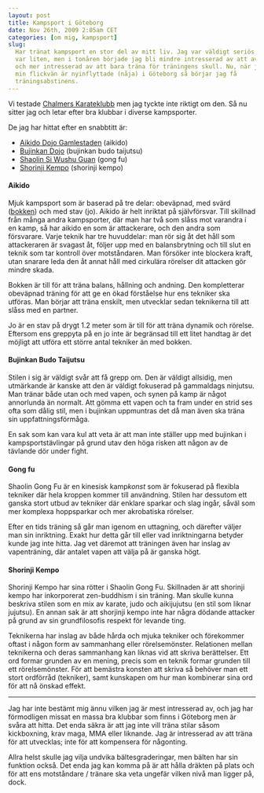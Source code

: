```yaml
---
layout: post
title: Kampsport i Göteborg
date: Nov 26th, 2009 2:05am CET
categories: [om mig, kampsport]
slug:
  Har tränat kampsport en stor del av mitt liv. Jag var väldigt seriös när jag
  var liten, men i tonåren började jag bli mindre intresserad av att avancera
  och mer intresserad av att bara träna för träningens skull. Nu, när jag och
  min flickvän är nyinflyttade (nåja) i Göteborg så börjar jag få
  träningsabstinens.
---
```


Vi testade [Chalmers Karateklubb](http://www.chalmerskarate.se/) men jag tyckte inte riktigt om den. Så nu sitter jag och letar efter bra klubbar i diverse kampsporter.

De jag har hittat efter en snabbtitt är:

- [Aikido Dojo Gamlestaden](http://www.aikidodojogamlestaden.se/) (aikido)
- [Bujinkan Dojo](http://www.budo.org/) (bujinkan budo taijutsu)
- [Shaolin Si Wushu Guan](http://www.shaolin.se/traning/gongfu) (gong fu)
- [Shorinji Kempo](http://www.shorinji-kempo.org/gbg/) (shorinji kempo)

#### Aikido
Mjuk kampsport som är baserad på tre delar: obeväpnad, med svärd ([bokken](http://en.wikipedia.org/wiki/Bokken)) och med stav (jo). Aikido är helt inriktat på självförsvar. Till skillnad från många andra kampsporter, där man har två som slåss mot varandra i en kamp, så har aikido en som är attackerare, och den andra som försvarare. Varje teknik har tre huvuddelar: man rör sig åt det håll som attackeraren är svagast åt, följer upp med en balansbrytning och till slut en teknik som tar kontroll över motståndaren. Man försöker inte blockera kraft, utan snarare leda den åt annat håll med cirkulära rörelser dit attacken gör mindre skada.

Bokken är till för att träna balans, hållning och andning. Den kompletterar obeväpnad träning för att ge en ökad förståelse hur ens tekniker ska utföras. Man börjar att träna enskilt, men utvecklar sedan teknikerna till att slåss med en partner.

Jo är en stav på drygt 1.2 meter som är till för att träna dynamik och rörelse. Eftersom ens greppyta på en jo inte är begränsad till ett litet handtag är det möjligt att utföra ett större antal tekniker än med bokken.

#### Bujinkan Budo Taijutsu
Stilen i sig är väldigt svår att få grepp om. Den är väldigt allsidig, men utmärkande är kanske att den är väldigt fokuserad på gammaldags ninjutsu. Man tränar både utan och med vapen, och synen på kamp är något annorlunda än normalt. Att gömma ett vapen och ta fram under en strid ses ofta som dålig stil, men i bujinkan uppmuntras det då man även ska träna sin uppfattningsförmåga.

En sak som kan vara kul att veta är att man inte ställer upp med bujinkan i kampsportstävlingar på grund utav den höga risken att någon av de tävlande dör under fight.

#### Gong fu
Shaolin Gong Fu är en kinesisk kamp*konst* som är fokuserad på flexibla tekniker där hela kroppen kommer till användning. Stilen har dessutom ett ganska stort utbud av tekniker där enklare sparkar och slag ingår, såväl som mer komplexa hoppsparkar och mer akrobatiska rörelser.

Efter en tids träning så går man igenom en uttagning, och därefter väljer man sin inriktning. Exakt hur detta går till eller vad inriktningarna betyder kunde jag inte hitta. Jag vet däremot att träningen även har inslag av vapenträning, där antalet vapen att välja på är ganska högt.

#### Shorinji Kempo
Shorinji Kempo har sina rötter i Shaolin Gong Fu. Skillnaden är att shorinji kempo har inkorporerat zen-buddhism i sin träning. Man skulle kunna beskriva stilen som en mix av karate, judo och aikijujutsu (en stil som liknar jujutsu). En annan sak är att shorjinji kempo inte har några dödande attacker på grund av sin grundfilosofis respekt för levande ting.

Teknikerna har inslag av både hårda och mjuka tekniker och förekommer oftast i någon form av sammanhang eller rörelsemönster. Relationen mellan teknikerna och deras sammanhang kan liknas vid att skriva berättelser. Ett ord formar grunden av en mening, precis som en teknik formar grunden till ett rörelsemönster. För att bemästra konsten att skriva så behöver man ett stort ordförråd (tekniker), samt kunskapen om hur man kombinerar sina ord för att nå önskad effekt.

---

Jag har inte bestämt mig ännu vilken jag är mest intresserad av, och jag har förmodligen missat en massa bra klubbar som finns i Göteborg men är svåra att hitta. Det enda säkra är att jag inte vill träna stilar såsom kickboxning, krav maga, MMA eller liknande. Jag är intresserad av att träna för att utvecklas; inte för att kompensera för någonting.

Allra helst skulle jag vilja undvika bältesgraderingar, men bälten har sin funktion också. Det enda jag kan komma på är att hålla dräkten på plats och för att ens motståndare / tränare ska veta ungefär vilken nivå man ligger på, dock.